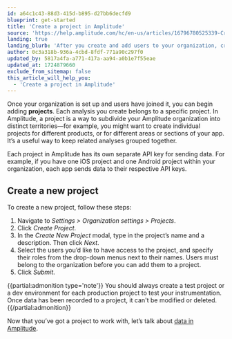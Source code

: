 ```yaml
---
id: a64c1c43-88d3-415d-b895-d27bb6decfd9
blueprint: get-started
title: 'Create a project in Amplitude'
source: 'https://help.amplitude.com/hc/en-us/articles/16796780525339-Create-a-project-in-Amplitude'
landing: true
landing_blurb: 'After you create and add users to your organization, create a project.'
author: 0c3a318b-936a-4cbd-8fdf-771a90c297f0
updated_by: 5817a4fa-a771-417a-aa94-a0b1e7f55eae
updated_at: 1724879660
exclude_from_sitemap: false
this_article_will_help_you:
  - 'Create a project in Amplitude'
---
```

Once your organization is set up and users have joined it, you can begin adding **projects**. Each analysis you create belongs to a specific project. In Amplitude, a project is a way to subdivide your Amplitude organization into distinct territories—for example, you might want to create individual projects for different products, or for different areas or sections of your app. It’s a useful way to keep related analyses grouped together.

Each project in Amplitude has its own separate API key for sending data. For example, if you have one iOS project and one Android project within your organization, each app sends data to their respective API keys.

## Create a new project

To create a new project, follow these steps:

1. Navigate to *Settings > Organization settings > Projects*.
2. Click *Create Project*.
3. In the *Create New Project* modal, type in the project’s name and a description. Then click *Next*.
4. Select the users you’d like to have access to the project, and specify their roles from the drop-down menus next to their names. Users must belong to the organization before you can add them to a project.
5. Click *Submit*.

{{partial:admonition type='note'}}
You should always create a test project or a dev environment for each production project to test your instrumentation. Once data has been recorded to a project, it can't be modified or deleted.
{{/partial:admonition}}

Now that you’ve got a project to work with, let’s talk about [data in Amplitude](/docs/get-started/select-events).